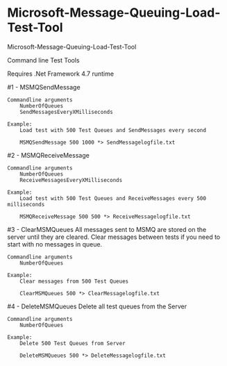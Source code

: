 # Microsoft-Message-Queuing-Load-Test-Tool
Microsoft-Message-Queuing-Load-Test-Tool

Command line Test Tools

Requires .Net Framework 4.7 runtime

#1 - MSMQSendMessage

	Commandline arguments
		NumberOfQueues
		SendMessagesEveryXMilliseconds

	Example:
		Load test with 500 Test Queues and SendMessages every second

		MSMQSendMessage 500 1000 *> SendMessagelogfile.txt

#2 - MSMQReceiveMessage

	Commandline arguments
		NumberOfQueues
		ReceiveMessagesEveryXMilliseconds

	Example:
		Load test with 500 Test Queues and ReceiveMessages every 500 milliseconds

		MSMQReceiveMessage 500 500 *> ReceiveMessagelogfile.txt

#3 - ClearMSMQueues
          All messages sent to MSMQ are stored on the server until they are cleared.
          Clear messages between tests if you need to start with no messages in queue.

	Commandline arguments
		NumberOfQueues

	Example:
		Clear messages from 500 Test Queues

		ClearMSMQueues 500 *> ClearMessagelogfile.txt

#4 - DeleteMSMQueues
	Delete all test queues from the Server	

	Commandline arguments
		NumberOfQueues

	Example:
		Delete 500 Test Queues from Server

		DeleteMSMQueues 500 *> DeleteMessagelogfile.txt
